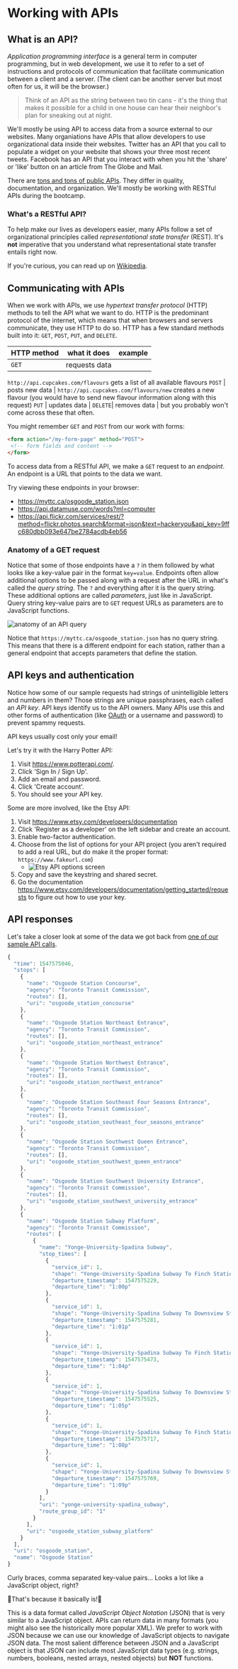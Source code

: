   <!-- Student takeaway -->
  <!-- By the end of this lesson, the student should know:
  - What an API is
  - That we will be using them mostly to get data
  - To get data we will be making a GET request
  - That sometimes GET requests can be modified using a query string
  - That APIs sometimes need keys
  - That JSON is like a JavaScript object
  -->

# Working with APIs

## What is an API?
 _Application programming interface_ is a general term in computer programming, but in web development, we use it to refer to a set of instructions and protocols of communication that facilitate communication between a client and a server. (The client can be another server but most often for us, it will be the browser.)

> Think of an API as the string between two tin cans - it's the thing that makes it possible for a child in one house can hear their neighbor's plan for sneaking out at night. 

We'll mostly be using API to access data from a source external to our websites. Many organiations have APIs that allow developers to use organizational data inside their websites. Twitter has an API that you call to populate a widget on your website that shows your three most recent tweets. Facebook has an API that you interact with when you hit the 'share' or 'like' button on an article from The Globe and Mail.

There are [tons and tons of public APIs](https://www.programmableweb.com/category/all/apis?data_format=21190). They differ in quality, documentation, and organization. We'll mostly be working with RESTful APIs during the bootcamp.

### What's a RESTful API?

To help make our lives as developers easier, many APIs follow a set of organizational principles called _representational state transfer_ (REST). It's **not** imperative that you understand what representational state transfer entails right now.

If you're curious, you can read up on [Wikipedia](https://en.wikipedia.org/wiki/Representational_state_transfer#Applied_to_Web_services).

## Communicating with APIs
When we work with APIs, we use _hypertext transfer protocol_ (HTTP) methods to tell the API what we want to do. HTTP is the predominant protocol of the internet, which means that when browsers and servers communicate, they use HTTP to do so. HTTP has a few standard methods built into it: `GET`, `POST`, `PUT`, and `DELETE`.

 HTTP method | what it does | example
 --|--|--
`GET` | requests data  | 
`http://api.cupcakes.com/flavours` gets a list of all available flavours
`POST` | posts new data |
`http://api.cupcakes.com/flavours/new` creates a new flavour (you would have to send new flavour information along with this request)
`PUT` | updates data |
`DELETE`| removes data | but you probably won't come across these that often.


You might remember `GET` and `POST` from our work with forms:
```html
<form action="/my-form-page" method="POST">
 <!-- form fields and content -->
</form>
```

To access data from a RESTful API, we make a `GET` request to an _endpoint_. An endpoint is a URL that points to the data we want.

Try viewing these endpoints in your browser:      
* <https://myttc.ca/osgoode_station.json>  
* <https://api.datamuse.com/words?ml=computer>
* <https://api.flickr.com/services/rest/?method=flickr.photos.search&format=json&text=hackeryou&api_key=9ffc680dbb093e647be2784acdb4eb56>

### Anatomy of a GET request

Notice that some of those endpoints have a `?` in them followed by what looks like a key-value pair in the format `key=value`. Endpoints often allow additional options to be passed along with a request after the URL in what's called the _query string_. The `?` and everything after it is the query string. These additional options are called _parameters_, just like in JavaScript. Query string key-value pairs are to `GET` request URLs as parameters are to JavaScript functions.

![anatomy of an API query](https://cl.ly/image/093S2d001811/api-query.png)

Notice that `https://myttc.ca/osgoode_station.json` has no query string. This means that there is a different endpoint for each station, rather than a general endpoint that accepts parameters that define the station.

## API keys and authentication
Notice how some of our sample requests had strings of unintelligible letters and numbers in them? Those strings are unique passphrases, each called an _API key_. API keys identify us to the API owners. Many APIs use this and other forms of authentication (like [OAuth](https://oauth.net/) or a username and password) to prevent spammy requests. 

API keys usually cost only your email!
<!-- Instructors: choose whichever API is most useful to you - if you're doing a code-along soon, use that API! -->

Let's try it with the Harry Potter API:
1. Visit <https://www.potterapi.com/>.
2. Click 'Sign In / Sign Up'.
3. Add an email and password.
4. Click 'Create account'.
5. You should see your API key.

Some are more involved, like the Etsy API:
1. Visit <https://www.etsy.com/developers/documentation>
1. Click 'Register as a developer' on the left sidebar and create an account.
1. Enable two-factor authentication.
1. Choose from the list of options for your API project (you aren't required to add a real URL, but do make it the proper format: `https://www.fakeurl.com`)
   * ![Etsy API options screen](https://hychalknotes.s3.amazonaws.com/etsy-options-screen.png)
1. Copy and save the keystring and shared secret.
1. Go the documentation <https://www.etsy.com/developers/documentation/getting_started/requests> to figure out how to use your key.

## API responses

Let's take a closer look at some of the data we got back from [one of our sample API calls](https://myttc.ca/osgoode_station.json).

```js
{
  "time": 1547575046,
  "stops": [
    {
      "name": "Osgoode Station Concourse",
      "agency": "Toronto Transit Commission",
      "routes": [],
      "uri": "osgoode_station_concourse"
    },
    {
      "name": "Osgoode Station Northeast Entrance",
      "agency": "Toronto Transit Commission",
      "routes": [],
      "uri": "osgoode_station_northeast_entrance"
    },
    {
      "name": "Osgoode Station Northwest Entrance",
      "agency": "Toronto Transit Commission",
      "routes": [],
      "uri": "osgoode_station_northwest_entrance"
    },
    {
      "name": "Osgoode Station Southeast Four Seasons Entrance",
      "agency": "Toronto Transit Commission",
      "routes": [],
      "uri": "osgoode_station_southeast_four_seasons_entrance"
    },
    {
      "name": "Osgoode Station Southwest Queen Entrance",
      "agency": "Toronto Transit Commission",
      "routes": [],
      "uri": "osgoode_station_southwest_queen_entrance"
    },
    {
      "name": "Osgoode Station Southwest University Entrance",
      "agency": "Toronto Transit Commission",
      "routes": [],
      "uri": "osgoode_station_southwest_university_entrance"
    },
    {
      "name": "Osgoode Station Subway Platform",
      "agency": "Toronto Transit Commission",
      "routes": [
        {
          "name": "Yonge-University-Spadina Subway",
          "stop_times": [
            {
              "service_id": 1,
              "shape": "Yonge-University-Spadina Subway To Finch Station",
              "departure_timestamp": 1547575229,
              "departure_time": "1:00p"
            },
            {
              "service_id": 1,
              "shape": "Yonge-University-Spadina Subway To Downsview Station",
              "departure_timestamp": 1547575281,
              "departure_time": "1:01p"
            },
            {
              "service_id": 1,
              "shape": "Yonge-University-Spadina Subway To Finch Station",
              "departure_timestamp": 1547575473,
              "departure_time": "1:04p"
            },
            {
              "service_id": 1,
              "shape": "Yonge-University-Spadina Subway To Downsview Station",
              "departure_timestamp": 1547575525,
              "departure_time": "1:05p"
            },
            {
              "service_id": 1,
              "shape": "Yonge-University-Spadina Subway To Finch Station",
              "departure_timestamp": 1547575717,
              "departure_time": "1:08p"
            },
            {
              "service_id": 1,
              "shape": "Yonge-University-Spadina Subway To Downsview Station",
              "departure_timestamp": 1547575769,
              "departure_time": "1:09p"
            }
          ],
          "uri": "yonge-university-spadina_subway",
          "route_group_id": "1"
        }
      ],
      "uri": "osgoode_station_subway_platform"
    }
  ],
  "uri": "osgoode_station",
  "name": "Osgoode Station"
}
```
Curly braces, comma separated key-value pairs... Looks a lot like a JavaScript object, right? 

🎉That's because it basically is!🎉  

This is a data format called _JavaScript Object Notation_ (JSON) that is very similar to a JavaScript object. APIs can return data in many formats (you might also see the historically more popular XML). We prefer to work with JSON because we can use our knowledge of JavaScript objects to navigate JSON data. The most salient difference between JSON and a JavaScript object is that JSON can include most JavaScript data types (e.g. strings, numbers, booleans, nested arrays, nested objects) but **NOT** functions.
